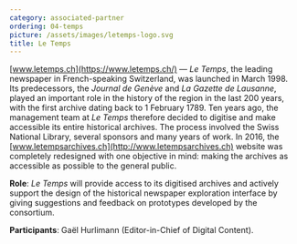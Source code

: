 ```yaml
---
category: associated-partner
ordering: 04-temps
picture: /assets/images/letemps-logo.svg
title: Le Temps
---
```


[www.letemps.ch](https://www.letemps.ch/) &mdash;  *Le Temps*, the leading newspaper in French-speaking Switzerland, was launched in March 1998. Its predecessors, the *Journal de Genève* and *La Gazette de Lausanne*, played an important role in the history of the region in the last 200 years, with the first archive dating back to 1 February 1789. Ten years ago, the management team at *Le Temps* therefore decided to digitise and make accessible its entire historical archives. The process involved the Swiss National Library, several sponsors and many years of work. In 2016, the [www.letempsarchives.ch](http://www.letempsarchives.ch) website was completely redesigned with one objective in mind: making the archives as accessible as possible to the general public.

**Role**: *Le Temps* will provide access to its digitised archives and actively support the design of the historical newspaper exploration interface by giving suggestions and feedback on prototypes developed by the consortium.

**Participants**: Gaël Hurlimann (Editor-in-Chief of Digital Content).
